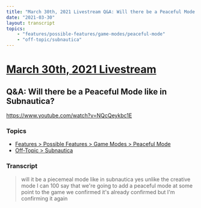 ```yaml
---
title: "March 30th, 2021 Livestream Q&A: Will there be a Peaceful Mode like in Subnautica?"
date: "2021-03-30"
layout: transcript
topics:
    - "features/possible-features/game-modes/peaceful-mode"
    - "off-topic/subnautica"
---
```

# [March 30th, 2021 Livestream](../2021-03-30.md)
## Q&A: Will there be a Peaceful Mode like in Subnautica?
https://www.youtube.com/watch?v=NQcQeykbc1E

### Topics
* [Features > Possible Features > Game Modes > Peaceful Mode](../topics/features/possible-features/game-modes/peaceful-mode.md)
* [Off-Topic > Subnautica](../topics/off-topic/subnautica.md)

### Transcript

> will it be a piecemeal mode like in subnautica yes unlike the creative mode I can 100 say that we're going to add a peaceful mode at some point to the game we confirmed it's already confirmed but I'm confirming it again
